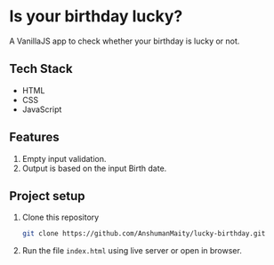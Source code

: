 # Is your birthday lucky?

A VanillaJS app to check whether your birthday is lucky or not.

## Tech Stack
* HTML
* CSS
* JavaScript

## Features
1. Empty input validation.
2. Output is based on the input Birth date.

## Project setup
1. Clone this repository 
    ```bash
    git clone https://github.com/AnshumanMaity/lucky-birthday.git
    ```
2. Run the file `index.html` using live server or open in browser.